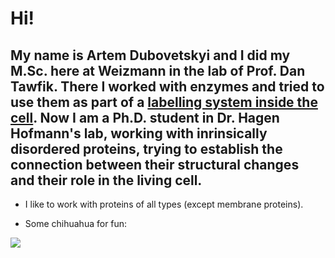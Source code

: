 # Hi!
## My name is Artem Dubovetskyi and I did my M.Sc. here at Weizmann in the lab of Prof. Dan Tawfik. There I worked with enzymes and tried to use them as part of a [labelling system inside the cell](https://chemistry-europe.onlinelibrary.wiley.com/doi/full/10.1002/cbic.202000611). Now I am a Ph.D. student in Dr. Hagen Hofmann's lab, working with inrinsically disordered proteins, trying to establish the connection between their structural changes and their role in the living cell. 
* I like to work with proteins of all types (except membrane proteins).
  
* Some chihuahua for fun:


![](https://images.pexels.com/photos/191353/pexels-photo-191353.jpeg?auto=compress&cs=tinysrgb&w=1260&h=750&dpr=1)
